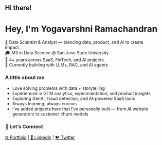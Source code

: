## Hi there!

# Hey, I'm Yogavarshni Ramachandran

🌟 Data Scientist & Analyst — blending data, product, and AI to create impact.  
🎓 MS in Data Science @ San Jose State University  
💼 4+ years across SaaS, FinTech, and AI projects  
🚀 Currently building with LLMs, RAG, and AI agents  


### A little about me
- Love solving problems with data + storytelling  
- Experienced in GTM analytics, experimentation, and product insights  
- Exploring GenAI, fraud detection, and AI-powered SaaS tools  
- Always learning, always curious
- I’ve added projects here that I’ve personally built — from AI website generators to customer churn models  



### 🔗 Let’s Connect
[🌐 Portfolio](https://yogavarshni.info) | [💼 LinkedIn](https://linkedin.com/in/yogavarshniramachandran) | [🐦 Twitter](https://x.com/Yogavarshni)



